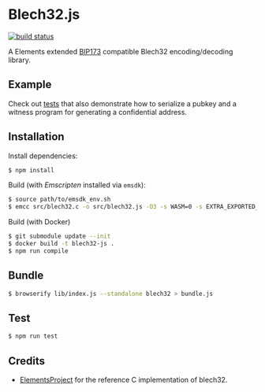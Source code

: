 # Blech32.js

[![build status](https://api.travis-ci.com/vulpemventures/blech32.png)](http://travis-ci.com/vulpemventures/blech32)

A Elements extended [BIP173](https://github.com/bitcoin/bips/blob/master/bip-0173.mediawiki) compatible Blech32 encoding/decoding library.

## Example

Check out [tests](./tests/index.js) that also demonstrate how to serialize a pubkey and a witness program for generating a confidential address.

## Installation

Install dependencies:

```sh
$ npm install
```

Build (with _Emscripten_ installed via `emsdk`):

```sh
$ source path/to/emsdk_env.sh
$ emcc src/blech32.c -o src/blech32.js -O3 -s WASM=0 -s EXTRA_EXPORTED_RUNTIME_METHODS='["ccall", "cwrap", "getValue", "setValue", "allocate", "intArrayFromString", "ALLOC_NORMAL"]' -s EXPORT_ALL=1 -s LINKABLE=1 -s NO_EXIT_RUNTIME=1
```

Build (with Docker)

```sh
$ git submodule update --init
$ docker build -t blech32-js .
$ npm run compile
```

## Bundle

```sh
$ browserify lib/index.js --standalone blech32 > bundle.js
```

## Test

```sh
$ npm run test
```

## Credits

- [ElementsProject](https://github.com/ElementsProject/libwally-core/blob/master/src/blech32.c) for the reference C implementation of blech32.

